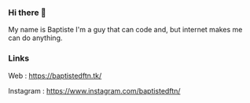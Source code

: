 ### Hi there 👋
My name is Baptiste
I'm a guy that can code and, but internet makes me can do anything.

### Links
Web : https://baptistedftn.tk/

Instagram : https://www.instagram.com/baptistedftn/


<!--
**baptistedftn/baptistedftn** is a ✨ _special_ ✨ repository because its `README.md` (this file) appears on your GitHub profile.

Here are some ideas to get you started:

- 🔭 I’m currently working on ...
- 🌱 I’m currently learning ...
- 👯 I’m looking to collaborate on ...
- 🤔 I’m looking for help with ...
- 💬 Ask me about ...
- 📫 How to reach me: ...
- 😄 Pronouns: ...
- ⚡ Fun fact: ...
-->

